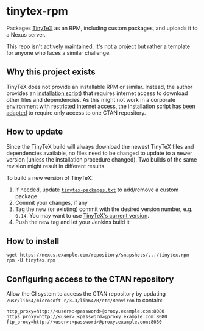 
# tinytex-rpm

Packages [TinyTeX](https://yihui.name/tinytex/) as an RPM, including custom packages, and uploads it to a Nexus server.

This repo isn't actively maintained. It's not a project but rather a template for anyone who faces a similar challenge.

## Why this project exists

TinyTeX does not provide an installable RPM or similar. Instead, the author provides an
[installation script](https://yihui.name/gh/tinytex/tools/install-unx.sh)) that requires internet access to download
other files and dependencies. As this might not work in a corporate environment with restricted internet access, the installation script [has been adapted](./ci/build-tinytex.sh) to require only access to one CTAN repository.

## How to update

Since the TinyTeX build will always download the newest TinyTeX files and dependencies available, no files need to be
changed to update to a newer version (unless the installation procedure changed). Two builds of the same
revision might result in different results.

To build a new version of TinyTeX:

1. If needed, update [`tinytex-packages.txt`](./ci/tinytex-packages.txt) to add/remove a custom package
1. Commit your changes, if any
1. Tag the new (or existing) commit with the desired version number, e.g. `0.14`. You may want to use [TinyTeX's current version](https://github.com/yihui/tinytex/releases).
1. Push the new tag and let your Jenkins build it

## How to install

    wget https://nexus.example.com/repository/snapshots/.../tinytex.rpm
    rpm -U tinytex.rpm

## Configuring access to the CTAN repository

Allow the CI system to access the CTAN repository by updating `/usr/lib64/microsoft-r/3.3/lib64/R/etc/Renviron` to contain:

    http_proxy=http://<user>:<password>@proxy.example.com:8080
    https_proxy=http://<user>:<password>@proxy.example.com:8080
    ftp_proxy=http://<user>:<password>@proxy.example.com:8080
